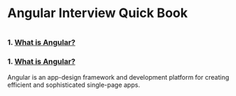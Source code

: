 <H1>Angular Interview Quick Book<H1>

### 1. [What is Angular?](#what-is-angular)


### 1. [What is Angular?](#what-is-angular)
Angular is an app-design framework and development platform for creating efficient and sophisticated single-page apps.
